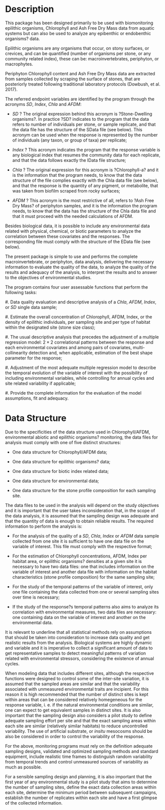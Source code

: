 # Description

This package has been designed primarily to be used with biomonitoring epilithic organisms, Chlorophyll and Ash Free Dry Mass data from aquatic systems but can also be used to analyze any epibenthic or endobenthic organisms? data.

Epilithic organisms are any organisms that occur, on stony surfaces, or crevices, and can be quantified (number of organisms per stone, or any community related index), these can be: macroinvertebrates, periphyton, or macrophytes.

Periphyton Chlorophyll content and Ash Free Dry Mass data are extracted from samples collected by scraping the surface of stones, that are posteriorly treated following traditional laboratory protocols (Dowbush, et al. 2017).

The referred endpoint variables are identified by the program through the acronyms $SD$, $Index$, $Chla$ and 
$AFDM$:

*	$SD$ ? The original expression behind this acronym is ?Stone-Dwelling organisms?. In practice ?SD? indicates to the program that the data refers to number of individuals per stone, or sample replicate, and that the data file has the structure of the SData file (see below). This acronym can be used when the response is represented by the number of individuals (any taxon, or group of taxa) per replicate;

*	$Index$ ? This acronym indicates the program that the response variable is any biological index that resumes the community data for each replicate, and that the data follows exactly the IData file structure;

*	$Chla$ ? The original expression for this acronym is ?Chlorophyll-a? and it is the information that the program needs, to know that the data structure of the file complies exactly with the Chla data file (see below), and that the response is the quantity of any pigment, or metabolite, that was taken from biofilm scraped from rocky surfaces;

*	$AFDM$ ? This acronym is the most restrictive of all, refers to ?Ash Free Dry Mass? of periphyton samples, and it is the information the program needs, to know that the data has the structure of the Chla data file and that it must proceed with the needed calculations of AFDM.

Besides biological data, it is possible to include any environmental data related with physical, chemical, or biotic parameters to analyze the correlation between these covariates and the responses. The corresponding file must comply with the structure of the EData file (see below).

The present package is simple to use and performs the complete macroinvertebrate, or periphyton, data analysis, delivering the necessary information to evaluate the quality of the data, to analyze the quality of the results and adequacy of the analysis, to interpret the results and to answer to the objectives of environmental studies.

The program contains four user assessable functions that perform the following tasks:

#.	Data quality evaluation and descriptive analysis of a $Chla$, $AFDM$, $Index$, or $SD$ single data sample;

#.	Estimate the overall concentration of Chlorophyll, AFDM,  Index, or the density of epilithic individuals, per sampling site and per type of habitat within the designated site (stone size class);

#.	The usual descriptive analysis that precedes the adjustment of a multiple regression model: $2\times 2$ correlational patterns between the response and each environmental covariates and among pairs of covariates, multi-collinearity detection and, when applicable, estimation of the best shape parameter for the response;

#.	Adjustment of the most adequate multiple regression model to describe the temporal evolution of the variable of interest with the possibility of including environmental variables, while controlling for annual cycles and site related variability if applicable;

#.	Provide the complete information for the evaluation of the model assumptions, fit and adequacy.

# Data Structure

Due to the specificities of the data structure used in Chlorophyll/AFDM, environmental abiotic and epilithic organisms? monitoring, the data files for analysis must comply with one of five distinct structures:

*	One data structure for Chlorophyll/AFDM data;

*	One data structure for epilithic organisms? data;

*	One data structure for biotic index related data;

*	One data structure for environmental data;

*	One data structure for the stone profile composition for each sampling site.

The data files to be used in the analysis will depend on the study objectives and it is important that the user takes inconsideration that, in the scope of the data analysis, it is assumed that the sampling design was adequate and that the quantity of data is enough to obtain reliable results. The required information to perform the analysis is:

*	For the analysis of the quality of a $SD$, $Chla$, $Index$ or $AFDM$ data sample collected from one site it is sufficient to have one data file on the variable of interest. This file must comply with the respective format;

*	For the estimation of Chlorophyll concentrations, AFDM, Index per habitat area, or epilithic organisms? densities at a given site it is necessary to have two data files: one that includes information on the variable of interest and another data file with information on the habitat characteristics (stone profile composition) for the same sampling site;

*	For the study of the temporal patterns of the variable of interest, only one file containing the data collected from one or several sampling sites over time is necessary;

*	If the study of the response?s temporal patterns also aims to analyze its correlation with environmental measures, two data files are necessary: one containing data on the variable of interest and another on the environmental data.

It is relevant to underline that all statistical methods rely on assumptions that should be taken into consideration to increase data quality and get realistic results from the analysis. Biological systems are highly dynamic and variable and it is imperative to collect a significant amount of data to get representative samples to detect meaningful patterns of variation related with environmental stressors, considering the existence of annual cycles.

When modeling data that includes different sites, although the respective functions were designed to control some of the inter-site variation, it is assumed that the sampled areas are similar and that the variability associated with unmeasured environmental traits are incipient. For this reason it is high recommended that the number of distinct sites is kept within areas that can be considered relatively homegeneous for the response variable, i. e. if the natural environmental conditions are similar, one can expect to get equivalent samples in distinct sites. It is also important that the sampling design also considers a pilot study to define adequate sampling effort per site and that the exact sampling areas within each site are similar (relatively similar habitats) to reduce uncontrolled variability. The use of artificial substrate, or $in situ$ mesocosms should be also be considered in order to control the variability of the response.

For the above, monitoring programs must rely on the definition adequate sampling designs, validated and optimized sampling methods and standard equipment, include realistic time frames to distinguish random variability from temporal trends and control unmeasured sources of variability as much as possible.

For a sensible sampling design and planning, it is also important that the first year of any environmental study is a pilot study that aims to determine the number of sampling sites, define the exact data collection areas within each site, determine the minimum period between subsequent campaigns, establish the number of replicates within each site and have a first glimpse of the collected information.
